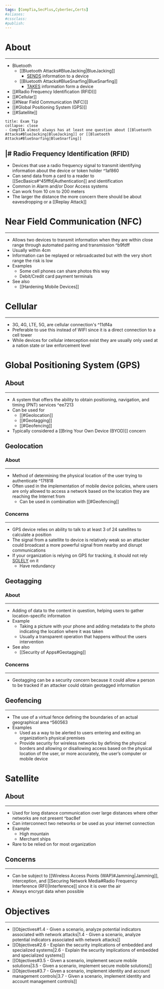 ```yaml
---
tags: [CompTia,SecPlus,CyberSec,Certs]
#aliases:
#cssclass:
#publish:
---
```


# About
---
- Bluetooth
	- [[Bluetooth Attacks#BlueJacking|BlueJacking]]
		- <u>SENDS</u> information to a device
	- [[Bluetooth Attacks#BlueSnarfing|BlueSnarfing]]
		- <u>TAKES</u> information form a device
- [[#Radio Frequency Identification (RFID)]]
- [[#Cellular]]
- [[#Near Field Communication (NFC)]]
- [[#Global Positioning System (GPS)]]
- [[#Satellite]]

```ad-tip
title: Exam Tip
collapse: close
- CompTIA almost always has at least one question about [[Bluetooth Attacks#BlueJacking|BlueJacking]] or [[Bluetooth Attacks#BlueSnarfing|BlueSnarfing]]
```

|# Radio Frequency Identification (RFID)
---
- Devices that use a radio frequency signal to transmit identifying information about the device or token holder ^1af860
- Can send data from a card to a reader to [[SecBasics#^45fffd|Authentication]] and identification
- Common in Alarm and/or Door Access systems
- Can work from 10 cm to 200 meters
- The larger the distance the more concern there should be about eavesdropping or a [[Replay Attack]]

# Near Field Communication (NFC)
---
- Allows two devices to transmit information when they are within close range through automated pairing and transmission ^b9fdff
- Usually within 4cm
- Information can be replayed or rebroadcasted but with the very short range the risk is low
- Examples
	- Some cell phones can share photos this way
	- Debit/Credit card payment terminals
- See also
	- [[Hardening Mobile Devices]]

# Cellular
---
- 3G, 4G, LTE, 5G, are cellular connection's ^11df4a
- Preferable to use this instead of WIFI since it is a direct connection to a cell tower
- While devices for cellular interception exist they are usually only used at a nation state or law enforcement level

# Global Positioning System (GPS)

## About
---
- A system that offers the ability to obtain positioning, navigation, and timing (PNT) services ^ee7213
- Can be used for
	- [[#Geolocation]]
	- [[#Geotagging]]
	- [[#Geofencing]]
- Typically considered a [[Bring Your Own Device (BYOD)]] concern

## Geolocation

### About
---
- Method of determining the physical location of the user trying to authenticate ^17f818
- Often used in the implementation of mobile device policies, where users are only allowed to access a network based on the location they are reaching the Internet from
	- Can be used in combination with [[#Geofencing]]

### Concerns
---
- GPS device relies on ability to talk to at least 3 of 24 satellites to calculate a position
- The signal from a satellite to device is relatively weak so an attacker could broadcast a more powerful signal from nearby and disrupt communications
- If your organization is relying on GPS for tracking, it should not rely <u>SOLELY</u> on it
	- Have redundancy

## Geotagging

### About
---
- Adding of data to the content in question, helping users to gather location-specific information
- Example
	- Taking a picture with your phone and adding metadata to the photo indicating the location where it was taken
	- Usually a transparent operation that happens without the users intervention
- See also
	- [[Security of Apps#Geotagging]]

### Concerns
---
- Geotagging can be a security concern because it could allow a person to be tracked if an attacker could obtain geotagged information

## Geofencing
---
- The use of a virtual fence defining the boundaries of an actual geographical area ^560563
- Examples
	- Used as a way to be alerted to users entering and exiting an organization’s physical premises
	- Provide security for wireless networks by defining the physical borders and allowing or disallowing access based on the physical location of the user, or more accurately, the user’s computer or mobile device

# Satellite

## About
---
- Used for long distance communication over large distances where other networks are not present ^bac8ef
- Can interconnect two networks or be used as your internet connection
- Example
	- High mountain
	- Merchant ships
- Rare to be relied on for most organization

## Concerns
---
- Can be subject to [[Wireless Access Points (WAP)#Jamming|Jamming]], interception, and [[Securing Network Media#Radio Frequency Interference (RFI)|Interference]] since it is over the air
- Always encrypt data when possible

# Objectives
---
- [[Objectives#1.4 - Given a scenario, analyze potential indicators associated with network attacks|1.4 - Given a scenario, analyze potential indicators associated with network attacks]]
- [[Objectives#2.6 - Explain the security implications of embedded and specialized systems|2.6 - Explain the security implications of embedded and specialized systems]]
- [[Objectives#3.5 - Given a scenario, implement secure mobile solutions|3.5 - Given a scenario, implement secure mobile solutions]]
- [[Objectives#3.7 - Given a scenario, implement identity and account management controls|3.7 - Given a scenario, implement identity and account management controls]]